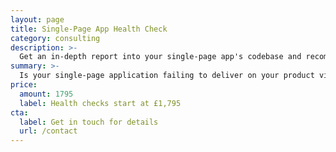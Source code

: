 ```yaml
---
layout: page
title: Single-Page App Health Check
category: consulting
description: >-
  Get an in-depth report into your single-page app's codebase and recommended steps for improvement
summary: >-
  Is your single-page application failing to deliver on your product vision and ambitions? Are you wondering whether to rewrite or rework it? I'll discuss challenges with you in a kick-off call, then inspect your product and codebase. You'll receive a PDF report with a plan for improvement.
price: 
  amount: 1795
  label: Health checks start at £1,795
cta:
  label: Get in touch for details
  url: /contact
---
```

